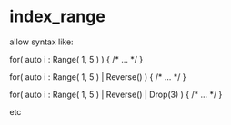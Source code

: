 # index_range
allow syntax like:

for( auto i : Range( 1, 5 ) ) { /* ... */ }

for( auto i : Range( 1, 5 ) | Reverse() ) { /* ... */ }

for( auto i : Range( 1, 5 ) | Reverse() | Drop(3) ) { /* ... */ }

etc
